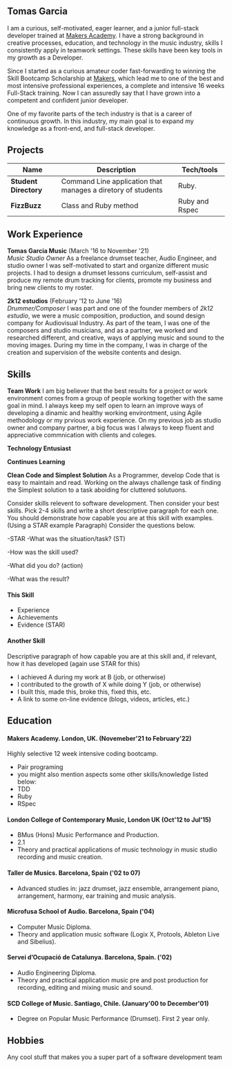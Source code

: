 ## Tomas Garcia
I am a curious, self-motivated, eager learner, and a junior full-stack developer trained at [Makers Academy](https://makers.tech/). I have a strong background in creative processes, education, and technology in the music industry, skills I consistently apply in teamwork settings. These skills have been key tools in my growth as a Developer.

Since I started as a curious amateur coder fast-forwarding to winning the Skill Bootcamp Scholarship at [Makers](https://makers.tech/), which lead me to one of the best and most intensive professional experiences, a complete and intensive 16 weeks Full-Stack training. Now I can assuredly say that I have grown into a competent and confident junior developer.

One of my favorite parts of the tech industry is that is a career of continuous growth. In this industry, my main goal is to expand my knowledge as a front-end, and full-stack developer.

## Projects

| Name                         | Description                                                  | Tech/tools         |
| ---------------------------- | ------------------------------------------------------------ | ------------------ |
| **Student Directory**        | Command Line application that manages a diretory of students | Ruby.              |
| **FizzBuzz**                 | Class and Ruby method                                        | Ruby and Rspec     |
  

## Work Experience

**Tomas Garcia Music** (March '16 to November '21)  
_Music Studio Owner_
As a freelance drumset teacher, Audio Engineer, and studio owner I was self-motivated to start and organize different music projects. I had to design a drumset lessons curriculum, self-assist and produce my remote drum tracking for clients, promote my business and bring new clients to my roster.

**2k12 estudios** (February '12 to June '16)  
_Drummer/Composer_
I was part and one of the founder members of *2k12 estudio*, we were a music composition, production, and sound design company for Audiovisual Industry. As part of the team, I was one of the composers and studio musicians, and as a partner, we worked and researched different, and creative, ways of applying music and sound to the moving images. During my time in the company, I was in charge of the creation and supervision of the website contents and design.

## Skills

**Team Work**
I am big believer that the best results for a project or work environment comes from a group of people working together with the same goal in mind. I always keep my self open to learn an improve ways of developing a dinamic and healthy working environtment, using Agile methodology or my prvious work experience. On my previous job as studio owner and company partner, a big focus was I always to keep fluent and appreciative commnication with clients and coleges.

**Technology Entusiast**


**Continues Learning**


**Clean Code and Simplest Solution**
As a Programmer, develop Code that is easy to maintain and read. Working on the always challenge task of finding the Simplest solution to a task aboiding for cluttered solutuons.

Consider skills relevent to software development. Then consider your best skills. Pick 2-4 skills and write a short descriptive paragraph for each one. You should demonstrate how capable you are at this skill with examples.
(Using a STAR example Paragraph) Consider the questions below.

-STAR
-What was the situation/task? (ST)

-How was the skill used?

-What did you do? (action)

-What was the result?


#### This Skill

- Experience
- Achievements
- Evidence (STAR)

#### Another Skill

Descriptive paragraph of how capable you are at this skill and, if relevant, how it has developed (again use STAR for this)

- I achieved A during my work at B (job, or otherwise)
- I contributed to the growth of X while doing Y (job, or otherwise)
- I built this, made this, broke this, fixed this, etc.
- A link to some on-line evidence (blogs, videos, articles, etc.)

## Education

#### Makers Academy. London, UK. (Novemeber'21 to February'22)

Highly selective 12 week intensive coding bootcamp.

- Pair programing
- you might also mention aspects some other skills/knowledge listed below: 
- TDD
- Ruby
- RSpec

#### London College of Contemporary Music, London UK (Oct'12 to Jul'15)

- BMus (Hons) Music Performance and Production.
- 2.1
- Theory and practical applications of music technology in music studio recording and music creation.

#### Taller de Musics. Barcelona, Spain ('02 to 07)

- Advanced studies in: jazz drumset, jazz ensemble, arrangement piano, arrangement, harmony, ear training and music analysis.

#### Microfusa School of Audio. Barcelona, Spain ('04)

- Computer Music Diploma.
- Theory and application music software (Logix X, Protools, Ableton Live and Sibelius).

#### Servei d’Ocupació de Catalunya. Barcelona, Spain. ('02)

- Audio Engineering Diploma.
- Theory and practical application music pre and post production for recording, editing and mixing music and sound.

#### SCD College of Music. Santiago, Chile. (January'00 to December'01)

- Degree on Popular Music Performance (Drumset). First 2 year only.

## Hobbies

Any cool stuff that makes you a super part of a software development team
